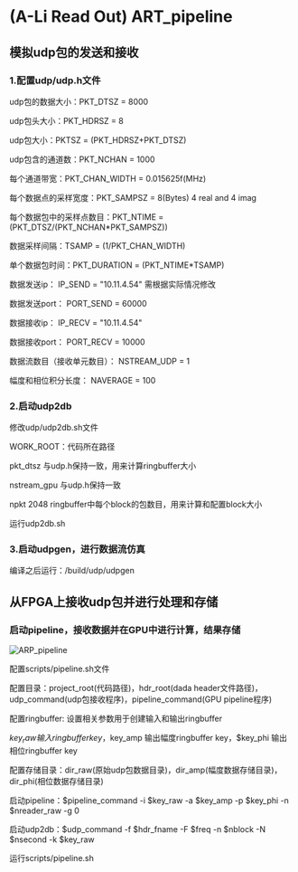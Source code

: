 # (A-Li Read Out) ART_pipeline

## 模拟udp包的发送和接收

### 1.配置udp/udp.h文件

  udp包的数据大小：PKT_DTSZ  =  8000
  
  udp包头大小：PKT_HDRSZ  =  8
  
  udp包大小：PKTSZ  =    (PKT_HDRSZ+PKT_DTSZ)
  
  udp包含的通道数：PKT_NCHAN  =  1000
  
  每个通道带宽：PKT_CHAN_WIDTH  =  0.015625f(MHz)
  
  每个数据点的采样宽度：PKT_SAMPSZ  =  8(Bytes)  4 real and 4 imag
  
  每个数据包中的采样点数目：PKT_NTIME   =   (PKT_DTSZ/(PKT_NCHAN*PKT_SAMPSZ))
  
  数据采样间隔：TSAMP     =     (1/PKT_CHAN_WIDTH) 
  
  单个数据包时间：PKT_DURATION = (PKT_NTIME*TSAMP)

  数据发送ip： IP_SEND  =  "10.11.4.54"   需根据实际情况修改
  
  数据发送port： PORT_SEND  =  60000
  
  数据接收ip： IP_RECV  =  "10.11.4.54"  
  
  数据接收port： PORT_RECV  =  10000

  数据流数目（接收单元数目）： NSTREAM_UDP =  1
  
  幅度和相位积分长度： NAVERAGE = 100

### 2.启动udp2db

  修改udp/udp2db.sh文件
  
  WORK_ROOT：代码所在路径
  
  pkt_dtsz   与udp.h保持一致，用来计算ringbuffer大小
  
  nstream_gpu    与udp.h保持一致
  
  npkt    2048   ringbuffer中每个block的包数目，用来计算和配置block大小
  
  运行udp2db.sh

### 3.启动udpgen，进行数据流仿真

  编译之后运行：/build/udp/udpgen

## 从FPGA上接收udp包并进行处理和存储
  
  ### 启动pipeline，接收数据并在GPU中进行计算，结果存储
  
![ARP_pipeline](https://user-images.githubusercontent.com/110006648/234159154-f6134435-2ea4-4909-8ce7-7ab56f214e60.png)  

   配置scripts/pipeline.sh文件
   
   配置目录：project_root(代码路径)，hdr_root(dada header文件路径)，udp_command(udp包接收程序)，pipeline_command(GPU pipeline程序)
   
   配置ringbuffer: 设置相关参数用于创建输入和输出ringbuffer 
   
   $key_raw 输入ringbuffer key，$key_amp 输出幅度ringbuffer key，$key_phi 输出相位ringbuffer key
   
   配置存储目录：dir_raw(原始udp包数据目录)，dir_amp(幅度数据存储目录)，dir_phi(相位数据存储目录)
   
   启动pipeline：$pipeline_command -i $key_raw -a $key_amp -p $key_phi -n $nreader_raw -g 0
   
   启动udp2db：$udp_command -f $hdr_fname -F $freq -n $nblock -N $nsecond -k $key_raw
   
   运行scripts/pipeline.sh
   
